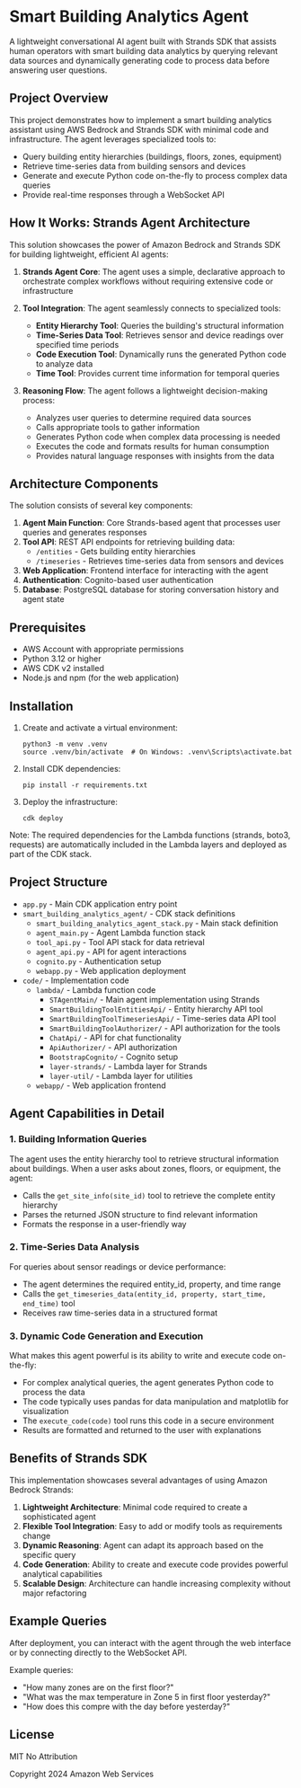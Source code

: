 # Smart Building Analytics Agent

A lightweight conversational AI agent built with Strands SDK that assists human operators with smart building data analytics by querying relevant data sources and dynamically generating code to process data before answering user questions.

## Project Overview

This project demonstrates how to implement a smart building analytics assistant using AWS Bedrock and Strands SDK with minimal code and infrastructure. The agent leverages specialized tools to:

- Query building entity hierarchies (buildings, floors, zones, equipment)
- Retrieve time-series data from building sensors and devices
- Generate and execute Python code on-the-fly to process complex data queries
- Provide real-time responses through a WebSocket API

## How It Works: Strands Agent Architecture

This solution showcases the power of Amazon Bedrock and  Strands SDK for building lightweight, efficient AI agents:

1. **Strands Agent Core**: The agent uses a simple, declarative approach to orchestrate complex workflows without requiring extensive code or infrastructure
   
2. **Tool Integration**: The agent seamlessly connects to specialized tools:
   - **Entity Hierarchy Tool**: Queries the building's structural information
   - **Time-Series Data Tool**: Retrieves sensor and device readings over specified time periods
   - **Code Execution Tool**: Dynamically runs the generated Python code to analyze data
   - **Time Tool**: Provides current time information for temporal queries

3. **Reasoning Flow**: The agent follows a lightweight decision-making process:
   - Analyzes user queries to determine required data sources
   - Calls appropriate tools to gather information
   - Generates Python code when complex data processing is needed
   - Executes the code and formats results for human consumption
   - Provides natural language responses with insights from the data

## Architecture Components

The solution consists of several key components:

1. **Agent Main Function**: Core Strands-based agent that processes user queries and generates responses
2. **Tool API**: REST API endpoints for retrieving building data:
   - `/entities` - Gets building entity hierarchies
   - `/timeseries` - Retrieves time-series data from sensors and devices
3. **Web Application**: Frontend interface for interacting with the agent
4. **Authentication**: Cognito-based user authentication
5. **Database**: PostgreSQL database for storing conversation history and agent state

## Prerequisites

- AWS Account with appropriate permissions
- Python 3.12 or higher
- AWS CDK v2 installed
- Node.js and npm (for the web application)

## Installation

1. Create and activate a virtual environment:
   ```
   python3 -m venv .venv
   source .venv/bin/activate  # On Windows: .venv\Scripts\activate.bat
   ```

2. Install CDK dependencies:
   ```
   pip install -r requirements.txt
   ```

3. Deploy the infrastructure:
   ```
   cdk deploy
   ```

Note: The required dependencies for the Lambda functions (strands, boto3, requests) are automatically included in the Lambda layers and deployed as part of the CDK stack.

## Project Structure

- `app.py` - Main CDK application entry point
- `smart_building_analytics_agent/` - CDK stack definitions
  - `smart_building_analytics_agent_stack.py` - Main stack definition
  - `agent_main.py` - Agent Lambda function stack
  - `tool_api.py` - Tool API stack for data retrieval
  - `agent_api.py` - API for agent interactions
  - `cognito.py` - Authentication setup
  - `webapp.py` - Web application deployment
- `code/` - Implementation code
  - `lambda/` - Lambda function code
    - `STAgentMain/` - Main agent implementation using Strands
    - `SmartBuildingToolEntitiesApi/` - Entity hierarchy API tool
    - `SmartBuildingToolTimeseriesApi/` - Time-series data API tool
    - `SmartBuildingToolAuthorizer/` - API authorization for the tools
    - `ChatApi/` - API for chat functionality
    - `ApiAuthorizer/` - API authorization
    - `BootstrapCognito/` - Cognito setup
    - `layer-strands/` - Lambda layer for Strands
    - `layer-util/` - Lambda layer for utilities
  - `webapp/` - Web application frontend

## Agent Capabilities in Detail

### 1. Building Information Queries
The agent uses the entity hierarchy tool to retrieve structural information about buildings. When a user asks about zones, floors, or equipment, the agent:
- Calls the `get_site_info(site_id)` tool to retrieve the complete entity hierarchy
- Parses the returned JSON structure to find relevant information
- Formats the response in a user-friendly way

### 2. Time-Series Data Analysis
For queries about sensor readings or device performance:
- The agent determines the required entity_id, property, and time range
- Calls the `get_timeseries_data(entity_id, property, start_time, end_time)` tool
- Receives raw time-series data in a structured format

### 3. Dynamic Code Generation and Execution
What makes this agent powerful is its ability to write and execute code on-the-fly:
- For complex analytical queries, the agent generates Python code to process the data
- The code typically uses pandas for data manipulation and matplotlib for visualization
- The `execute_code(code)` tool runs this code in a secure environment
- Results are formatted and returned to the user with explanations

## Benefits of Strands SDK

This implementation showcases several advantages of using Amazon Bedrock Strands:

1. **Lightweight Architecture**: Minimal code required to create a sophisticated agent
2. **Flexible Tool Integration**: Easy to add or modify tools as requirements change
3. **Dynamic Reasoning**: Agent can adapt its approach based on the specific query
4. **Code Generation**: Ability to create and execute code provides powerful analytical capabilities
5. **Scalable Design**: Architecture can handle increasing complexity without major refactoring

## Example Queries

After deployment, you can interact with the agent through the web interface or by connecting directly to the WebSocket API.

Example queries:
- "How many zones are on the first floor?"
- "What was the max temperature in Zone 5 in first floor yesterday?"
- "How does this compre with the day before yesterday?"



## License

MIT No Attribution

Copyright 2024 Amazon Web Services

